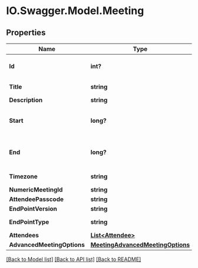 # IO.Swagger.Model.Meeting
## Properties

Name | Type | Description | Notes
------------ | ------------- | ------------- | -------------
**Id** | **int?** | Unique identifier for meeting. | [optional] 
**Title** | **string** |  | [default to "My Test Meeting"]
**Description** | **string** |  | [optional] 
**Start** | **long?** | A [UNIX Timestamp](https://currentmillis.com/) in milliseconds | 
**End** | **long?** | A [UNIX Timestamp](https://currentmillis.com/) in milliseconds | 
**Timezone** | **string** |  | [optional] [default to "America/New_York"]
**NumericMeetingId** | **string** |  | [optional] 
**AttendeePasscode** | **string** |  | [optional] 
**EndPointVersion** | **string** |  | [default to "2.10"]
**EndPointType** | **string** |  | [default to "WEB_APP"]
**Attendees** | [**List&lt;Attendee&gt;**](Attendee.md) |  | [optional] 
**AdvancedMeetingOptions** | [**MeetingAdvancedMeetingOptions**](MeetingAdvancedMeetingOptions.md) |  | [optional] 

[[Back to Model list]](../README.md#documentation-for-models) [[Back to API list]](../README.md#documentation-for-api-endpoints) [[Back to README]](../README.md)

